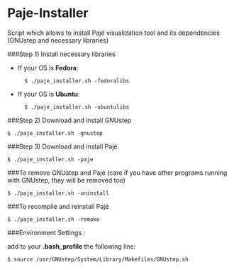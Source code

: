 Paje-Installer
==============

Script which allows to install Pajé visualization tool and its dependencies (GNUstep and necessary libraries)


###Step 1) Install necessary libraries

- If your OS is __Fedora__:

        $ ./paje_installer.sh -fedoralibs

- If your OS is __Ubuntu__:

        $ ./paje_installer.sh -ubuntulibs

###Step 2) Download and install GNUstep

    $ ./paje_installer.sh -gnustep

###Step 3) Download and install Pajé

    $ ./paje_installer.sh -paje

###To remove GNUstep and Pajé (care if you have other programs running with GNUstep, they will be removed too)

    $ ./paje_installer.sh -uninstall

###To recompile and reinstall Pajé

    $ ./paje_installer.sh -remake

###Environment Settings : 

add to your __.bash_profile__ the following line:

    $ source /usr/GNUstep/System/Library/Makefiles/GNUstep.sh


